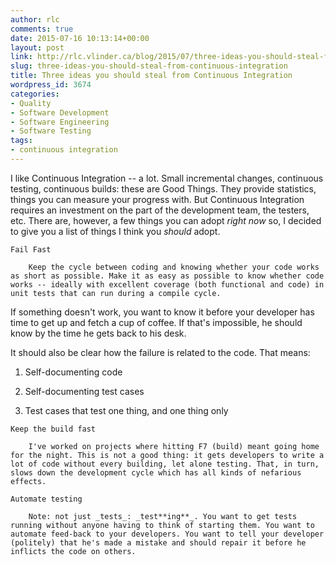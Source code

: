 ```yaml
---
author: rlc
comments: true
date: 2015-07-16 10:13:14+00:00
layout: post
link: http://rlc.vlinder.ca/blog/2015/07/three-ideas-you-should-steal-from-continuous-integration/
slug: three-ideas-you-should-steal-from-continuous-integration
title: Three ideas you should steal from Continuous Integration
wordpress_id: 3674
categories:
- Quality
- Software Development
- Software Engineering
- Software Testing
tags:
- continuous integration
---
```


I like Continuous Integration -- a lot. Small incremental changes, continuous testing, continuous builds: these are Good Things. They provide statistics, things you can measure your progress with. But Continuous Integration requires an investment on the part of the development team, the testers, etc. There are, however, a few things you can adopt _right now_ so, I decided to give you a list of things I think you _should_ adopt.
<!-- more -->



	Fail Fast

	    Keep the cycle between coding and knowing whether your code works as short as possible. Make it as easy as possible to know whether code works -- ideally with excellent coverage (both functional and code) in unit tests that can run during a compile cycle.  

If something doesn't work, you want to know it before your developer has time to get up and fetch a cup of coffee. If that's impossible, he should know by the time he gets back to his desk.  

It should also be clear how the failure is related to the code. That means:
		


			
  1. Self-documenting code

			
  2. Self-documenting test cases

			
  3. Test cases that test one thing, and one thing only

		
	

	Keep the build fast

	    I've worked on projects where hitting F7 (build) meant going home for the night. This is not a good thing: it gets developers to write a lot of code without every building, let alone testing. That, in turn, slows down the development cycle which has all kinds of nefarious effects.

	Automate testing

	    Note: not just _tests_: _test**ing**_. You want to get tests running without anyone having to think of starting them. You want to automate feed-back to your developers. You want to tell your developer (politely) that he's made a mistake and should repair it before he inflicts the code on others.


